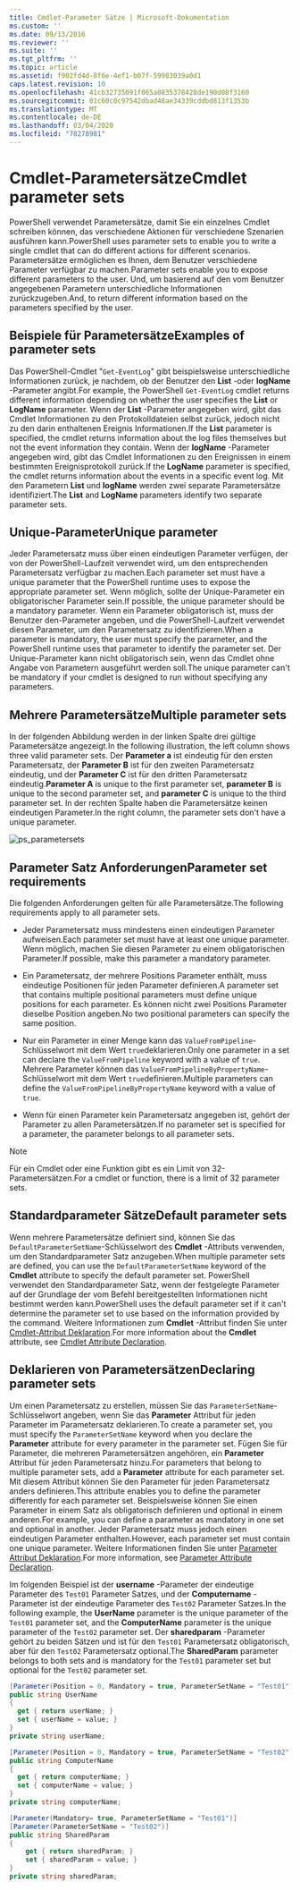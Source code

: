 ```yaml
---
title: Cmdlet-Parameter Sätze | Microsoft-Dokumentation
ms.custom: ''
ms.date: 09/13/2016
ms.reviewer: ''
ms.suite: ''
ms.tgt_pltfrm: ''
ms.topic: article
ms.assetid: f902fd4d-8f6e-4ef1-b07f-59983039a0d1
caps.latest.revision: 10
ms.openlocfilehash: 41cb32735091f065a0835378428de190d08f3160
ms.sourcegitcommit: 01c60c0c97542dbad48ae34339cddbd813f1353b
ms.translationtype: MT
ms.contentlocale: de-DE
ms.lasthandoff: 03/04/2020
ms.locfileid: "78278981"
---
```

# <a name="cmdlet-parameter-sets"></a><span data-ttu-id="959a3-102">Cmdlet-Parametersätze</span><span class="sxs-lookup"><span data-stu-id="959a3-102">Cmdlet parameter sets</span></span>

<span data-ttu-id="959a3-103">PowerShell verwendet Parametersätze, damit Sie ein einzelnes Cmdlet schreiben können, das verschiedene Aktionen für verschiedene Szenarien ausführen kann.</span><span class="sxs-lookup"><span data-stu-id="959a3-103">PowerShell uses parameter sets to enable you to write a single cmdlet that can do different actions for different scenarios.</span></span> <span data-ttu-id="959a3-104">Parametersätze ermöglichen es Ihnen, dem Benutzer verschiedene Parameter verfügbar zu machen.</span><span class="sxs-lookup"><span data-stu-id="959a3-104">Parameter sets enable you to expose different parameters to the user.</span></span> <span data-ttu-id="959a3-105">Und, um basierend auf den vom Benutzer angegebenen Parametern unterschiedliche Informationen zurückzugeben.</span><span class="sxs-lookup"><span data-stu-id="959a3-105">And, to return different information based on the parameters specified by the user.</span></span>

## <a name="examples-of-parameter-sets"></a><span data-ttu-id="959a3-106">Beispiele für Parametersätze</span><span class="sxs-lookup"><span data-stu-id="959a3-106">Examples of parameter sets</span></span>

<span data-ttu-id="959a3-107">Das PowerShell-Cmdlet "`Get-EventLog`" gibt beispielsweise unterschiedliche Informationen zurück, je nachdem, ob der Benutzer den **List** -oder **logName** -Parameter angibt.</span><span class="sxs-lookup"><span data-stu-id="959a3-107">For example, the PowerShell `Get-EventLog` cmdlet returns different information depending on whether the user specifies the **List** or **LogName** parameter.</span></span> <span data-ttu-id="959a3-108">Wenn der **List** -Parameter angegeben wird, gibt das Cmdlet Informationen zu den Protokolldateien selbst zurück, jedoch nicht zu den darin enthaltenen Ereignis Informationen.</span><span class="sxs-lookup"><span data-stu-id="959a3-108">If the **List** parameter is specified, the cmdlet returns information about the log files themselves but not the event information they contain.</span></span> <span data-ttu-id="959a3-109">Wenn der **logName** -Parameter angegeben wird, gibt das Cmdlet Informationen zu den Ereignissen in einem bestimmten Ereignisprotokoll zurück.</span><span class="sxs-lookup"><span data-stu-id="959a3-109">If the **LogName** parameter is specified, the cmdlet returns information about the events in a specific event log.</span></span> <span data-ttu-id="959a3-110">Mit den Parametern **List** und **logName** werden zwei separate Parametersätze identifiziert.</span><span class="sxs-lookup"><span data-stu-id="959a3-110">The **List** and **LogName** parameters identify two separate parameter sets.</span></span>

## <a name="unique-parameter"></a><span data-ttu-id="959a3-111">Unique-Parameter</span><span class="sxs-lookup"><span data-stu-id="959a3-111">Unique parameter</span></span>

<span data-ttu-id="959a3-112">Jeder Parametersatz muss über einen eindeutigen Parameter verfügen, der von der PowerShell-Laufzeit verwendet wird, um den entsprechenden Parametersatz verfügbar zu machen.</span><span class="sxs-lookup"><span data-stu-id="959a3-112">Each parameter set must have a unique parameter that the PowerShell runtime uses to expose the appropriate parameter set.</span></span> <span data-ttu-id="959a3-113">Wenn möglich, sollte der Unique-Parameter ein obligatorischer Parameter sein.</span><span class="sxs-lookup"><span data-stu-id="959a3-113">If possible, the unique parameter should be a mandatory parameter.</span></span> <span data-ttu-id="959a3-114">Wenn ein Parameter obligatorisch ist, muss der Benutzer den-Parameter angeben, und die PowerShell-Laufzeit verwendet diesen Parameter, um den Parametersatz zu identifizieren.</span><span class="sxs-lookup"><span data-stu-id="959a3-114">When a parameter is mandatory, the user must specify the parameter, and the PowerShell runtime uses that parameter to identify the parameter set.</span></span> <span data-ttu-id="959a3-115">Der Unique-Parameter kann nicht obligatorisch sein, wenn das Cmdlet ohne Angabe von Parametern ausgeführt werden soll.</span><span class="sxs-lookup"><span data-stu-id="959a3-115">The unique parameter can't be mandatory if your cmdlet is designed to run without specifying any parameters.</span></span>

## <a name="multiple-parameter-sets"></a><span data-ttu-id="959a3-116">Mehrere Parametersätze</span><span class="sxs-lookup"><span data-stu-id="959a3-116">Multiple parameter sets</span></span>

<span data-ttu-id="959a3-117">In der folgenden Abbildung werden in der linken Spalte drei gültige Parametersätze angezeigt.</span><span class="sxs-lookup"><span data-stu-id="959a3-117">In the following illustration, the left column shows three valid parameter sets.</span></span> <span data-ttu-id="959a3-118">Der **Parameter a** ist eindeutig für den ersten Parametersatz, der **Parameter B** ist für den zweiten Parametersatz eindeutig, und der **Parameter C** ist für den dritten Parametersatz eindeutig.</span><span class="sxs-lookup"><span data-stu-id="959a3-118">**Parameter A** is unique to the first parameter set, **parameter B** is unique to the second parameter set, and **parameter C** is unique to the third parameter set.</span></span> <span data-ttu-id="959a3-119">In der rechten Spalte haben die Parametersätze keinen eindeutigen Parameter.</span><span class="sxs-lookup"><span data-stu-id="959a3-119">In the right column, the parameter sets don't have a unique parameter.</span></span>

![ps_parametersets](media/cmdlet-parameter-sets/ps-parametersets.gif)

## <a name="parameter-set-requirements"></a><span data-ttu-id="959a3-121">Parameter Satz Anforderungen</span><span class="sxs-lookup"><span data-stu-id="959a3-121">Parameter set requirements</span></span>

<span data-ttu-id="959a3-122">Die folgenden Anforderungen gelten für alle Parametersätze.</span><span class="sxs-lookup"><span data-stu-id="959a3-122">The following requirements apply to all parameter sets.</span></span>

- <span data-ttu-id="959a3-123">Jeder Parametersatz muss mindestens einen eindeutigen Parameter aufweisen.</span><span class="sxs-lookup"><span data-stu-id="959a3-123">Each parameter set must have at least one unique parameter.</span></span> <span data-ttu-id="959a3-124">Wenn möglich, machen Sie diesen Parameter zu einem obligatorischen Parameter.</span><span class="sxs-lookup"><span data-stu-id="959a3-124">If possible, make this parameter a mandatory parameter.</span></span>

- <span data-ttu-id="959a3-125">Ein Parametersatz, der mehrere Positions Parameter enthält, muss eindeutige Positionen für jeden Parameter definieren.</span><span class="sxs-lookup"><span data-stu-id="959a3-125">A parameter set that contains multiple positional parameters must define unique positions for each parameter.</span></span> <span data-ttu-id="959a3-126">Es können nicht zwei Positions Parameter dieselbe Position angeben.</span><span class="sxs-lookup"><span data-stu-id="959a3-126">No two positional parameters can specify the same position.</span></span>

- <span data-ttu-id="959a3-127">Nur ein Parameter in einer Menge kann das `ValueFromPipeline`-Schlüsselwort mit dem Wert `true`deklarieren.</span><span class="sxs-lookup"><span data-stu-id="959a3-127">Only one parameter in a set can declare the `ValueFromPipeline` keyword with a value of `true`.</span></span>
  <span data-ttu-id="959a3-128">Mehrere Parameter können das `ValueFromPipelineByPropertyName`-Schlüsselwort mit dem Wert `true`definieren.</span><span class="sxs-lookup"><span data-stu-id="959a3-128">Multiple parameters can define the `ValueFromPipelineByPropertyName` keyword with a value of `true`.</span></span>

- <span data-ttu-id="959a3-129">Wenn für einen Parameter kein Parametersatz angegeben ist, gehört der Parameter zu allen Parametersätzen.</span><span class="sxs-lookup"><span data-stu-id="959a3-129">If no parameter set is specified for a parameter, the parameter belongs to all parameter sets.</span></span>

> [!NOTE]
> <span data-ttu-id="959a3-130">Für ein Cmdlet oder eine Funktion gibt es ein Limit von 32-Parametersätzen.</span><span class="sxs-lookup"><span data-stu-id="959a3-130">For a cmdlet or function, there is a limit of 32 parameter sets.</span></span>

## <a name="default-parameter-sets"></a><span data-ttu-id="959a3-131">Standardparameter Sätze</span><span class="sxs-lookup"><span data-stu-id="959a3-131">Default parameter sets</span></span>

<span data-ttu-id="959a3-132">Wenn mehrere Parametersätze definiert sind, können Sie das `DefaultParameterSetName`-Schlüsselwort des **Cmdlet** -Attributs verwenden, um den Standardparameter Satz anzugeben.</span><span class="sxs-lookup"><span data-stu-id="959a3-132">When multiple parameter sets are defined, you can use the `DefaultParameterSetName` keyword of the **Cmdlet** attribute to specify the default parameter set.</span></span> <span data-ttu-id="959a3-133">PowerShell verwendet den Standardparameter Satz, wenn der festgelegte Parameter auf der Grundlage der vom Befehl bereitgestellten Informationen nicht bestimmt werden kann.</span><span class="sxs-lookup"><span data-stu-id="959a3-133">PowerShell uses the default parameter set if it can't determine the parameter set to use based on the information provided by the command.</span></span> <span data-ttu-id="959a3-134">Weitere Informationen zum **Cmdlet** -Attribut finden Sie unter [Cmdlet-Attribut Deklaration](./cmdlet-attribute-declaration.md).</span><span class="sxs-lookup"><span data-stu-id="959a3-134">For more information about the **Cmdlet** attribute, see [Cmdlet Attribute Declaration](./cmdlet-attribute-declaration.md).</span></span>

## <a name="declaring-parameter-sets"></a><span data-ttu-id="959a3-135">Deklarieren von Parametersätzen</span><span class="sxs-lookup"><span data-stu-id="959a3-135">Declaring parameter sets</span></span>

<span data-ttu-id="959a3-136">Um einen Parametersatz zu erstellen, müssen Sie das `ParameterSetName`-Schlüsselwort angeben, wenn Sie das **Parameter** Attribut für jeden Parameter im Parametersatz deklarieren.</span><span class="sxs-lookup"><span data-stu-id="959a3-136">To create a parameter set, you must specify the `ParameterSetName` keyword when you declare the **Parameter** attribute for every parameter in the parameter set.</span></span> <span data-ttu-id="959a3-137">Fügen Sie für Parameter, die mehreren Parametersätzen angehören, ein **Parameter** Attribut für jeden Parametersatz hinzu.</span><span class="sxs-lookup"><span data-stu-id="959a3-137">For parameters that belong to multiple parameter sets, add a **Parameter** attribute for each parameter set.</span></span> <span data-ttu-id="959a3-138">Mit diesem Attribut können Sie den Parameter für jeden Parametersatz anders definieren.</span><span class="sxs-lookup"><span data-stu-id="959a3-138">This attribute enables you to define the parameter differently for each parameter set.</span></span> <span data-ttu-id="959a3-139">Beispielsweise können Sie einen Parameter in einem Satz als obligatorisch definieren und optional in einem anderen.</span><span class="sxs-lookup"><span data-stu-id="959a3-139">For example, you can define a parameter as mandatory in one set and optional in another.</span></span> <span data-ttu-id="959a3-140">Jeder Parametersatz muss jedoch einen eindeutigen Parameter enthalten.</span><span class="sxs-lookup"><span data-stu-id="959a3-140">However, each parameter set must contain one unique parameter.</span></span> <span data-ttu-id="959a3-141">Weitere Informationen finden Sie unter [Parameter Attribut Deklaration](parameter-attribute-declaration.md).</span><span class="sxs-lookup"><span data-stu-id="959a3-141">For more information, see [Parameter Attribute Declaration](parameter-attribute-declaration.md).</span></span>

<span data-ttu-id="959a3-142">Im folgenden Beispiel ist der **username** -Parameter der eindeutige Parameter des `Test01` Parameter Satzes, und der **Computername** -Parameter ist der eindeutige Parameter des `Test02` Parameter Satzes.</span><span class="sxs-lookup"><span data-stu-id="959a3-142">In the following example, the **UserName** parameter is the unique parameter of the `Test01` parameter set, and the **ComputerName** parameter is the unique parameter of the `Test02` parameter set.</span></span> <span data-ttu-id="959a3-143">Der **sharedparam** -Parameter gehört zu beiden Sätzen und ist für den `Test01` Parametersatz obligatorisch, aber für den `Test02` Parametersatz optional.</span><span class="sxs-lookup"><span data-stu-id="959a3-143">The **SharedParam** parameter belongs to both sets and is mandatory for the `Test01` parameter set but optional for the `Test02` parameter set.</span></span>

```csharp
[Parameter(Position = 0, Mandatory = true, ParameterSetName = "Test01")]
public string UserName
{
  get { return userName; }
  set { userName = value; }
}
private string userName;

[Parameter(Position = 0, Mandatory = true, ParameterSetName = "Test02")]
public string ComputerName
{
  get { return computerName; }
  set { computerName = value; }
}
private string computerName;

[Parameter(Mandatory= true, ParameterSetName = "Test01")]
[Parameter(ParameterSetName = "Test02")]
public string SharedParam
{
    get { return sharedParam; }
    set { sharedParam = value; }
}
private string sharedParam;
```
